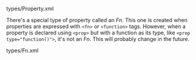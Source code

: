 <typedef narrow flatten>types/Property.xml</typedef>

There's a special type of property called an _Fn_. This one is created when properties are expressed with `<fn>` or `<function>` tags. However, when a property is declared using `<prop>` but with a function as its type, like `<prop type="function()">`, it's not an _Fn_. This will probably change in the future.

<typedef narrow flatten>types/Fn.xml</typedef>